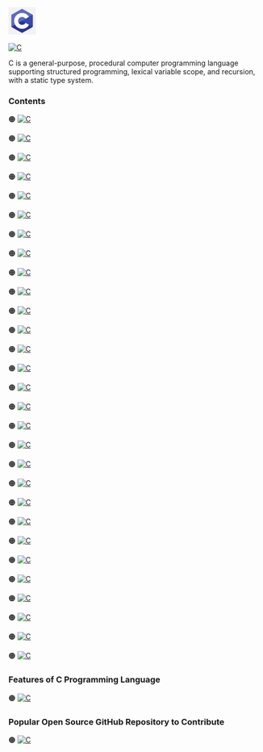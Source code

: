 ![C-logo](https://github.com/shafiunmiraz0/C-Crash-Course/blob/main/Asset/2.png)

[![C](https://img.shields.io/badge/C%20Programming-Language-blue?style=for-the-badge)](https://en.wikipedia.org/wiki/C_(programming_language))


C is a general-purpose, procedural computer programming language supporting structured programming, lexical variable scope, and recursion, with a static type system.

### Contents

🟠 [![C](https://img.shields.io/badge/Introduction%20of-C%20Programming%20Language-blue?style=flat)]()

🟠 [![C](https://img.shields.io/badge/Windows-Setup-blue?style=flat)]()

🟠 [![C](https://img.shields.io/badge/Hello-World-blue?style=flat)]()

🟠 [![C](https://img.shields.io/badge/Drawing%20a-Shape-blue?style=flat)]()

🟠 [![C](https://img.shields.io/badge/Introduction%20of-Variables-blue?style=flat)]()

🟠 [![C](https://img.shields.io/badge/Data-Types-blue?style=flat)]()

🟠 [![C](https://img.shields.io/badge/printf-Statement-blue?style=flat)]()

🟠 [![C](https://img.shields.io/badge/Working%20With-Numbers-blue?style=flat)]()

🟠 [![C](https://img.shields.io/badge/Comments%20in-C%20Programming%20Language-blue?style=flat)]()

🟠 [![C](https://img.shields.io/badge/Constants%20in-C%20Programming%20Language-blue?style=flat)]()

🟠 [![C](https://img.shields.io/badge/Getting%20User-Input-blue?style=flat)]()

🟠 [![C](https://img.shields.io/badge/Building%20a-Basic%20Calculator-blue?style=flat)]()

🟠 [![C](https://img.shields.io/badge/Building%20a-Mad%20Libs%20Game-blue?style=flat)]()

🟠 [![C](https://img.shields.io/badge/Introduction%20to-Arrays-blue?style=flat)]()

🟠 [![C](https://img.shields.io/badge/Introduction%20to-Functions-blue?style=flat)]()

🟠 [![C](https://img.shields.io/badge/Return-Statement-blue?style=flat)]()

🟠 [![C](https://img.shields.io/badge/If-Statements-blue?style=flat)]()

🟠 [![C](https://img.shields.io/badge/Building%20a-Better%20Calculator-blue?style=flat)]()

🟠 [![C](https://img.shields.io/badge/Switch-Statements-blue?style=flat)]()

🟠 [![C](https://img.shields.io/badge/Introduction%20to-Structs-blue?style=flat)]()

🟠 [![C](https://img.shields.io/badge/While-Loops-blue?style=flat)]()

🟠 [![C](https://img.shields.io/badge/Building%20a-Guessing%20Game-blue?style=flat)]()

🟠 [![C](https://img.shields.io/badge/For-Loops-blue?style=flat)]()

🟠 [![C](https://img.shields.io/badge/2D%20Arrays-&%20Nested%20Loops-blue?style=flat)]()

🟠 [![C](https://img.shields.io/badge/Memory-Addresses-blue?style=flat)]()

🟠 [![C](https://img.shields.io/badge/Introduction%20to-Pointers-blue?style=flat)]()

🟠 [![C](https://img.shields.io/badge/Dereferencing-Pointers-blue?style=flat)]()

🟠 [![C](https://img.shields.io/badge/Writing-Files-blue?style=flat)]()

🟠 [![C](https://img.shields.io/badge/Reading-Files-blue?style=flat)]()

### Features of C Programming Language

🟠 [![C](https://img.shields.io/badge/System-Programming-blue?style=flat)]()

### Popular Open Source GitHub Repository to Contribute

🟠 [![C](https://img.shields.io/badge/Linux-Kernel-blue?style=flat)](https://github.com/torvalds/linux)
